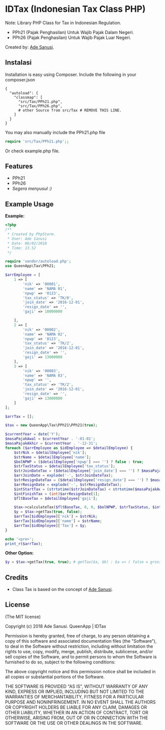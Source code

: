 # IDTax (Indonesian Tax Class PHP)

Note: Library PHP Class for Tax in Indonesian Regulation.


* PPh21 (Pajak Penghasilan) Untuk Wajib Pajak Dalam Negeri.
* PPh26 (Pajak Penghasilan) Untuk Wajib Pajak Luar Negeri.


Created by: [Ade Sanusi](https://facebook.com/de.creative).


## Instalasi
Installation is easy using Composer. Include the following in your composer.json
```
{
  "autoload": {
    "classmap": [
      "src/Tax/PPh21.php",
      "src/Tax/PPh26.php",
      # other Source from src/Tax # REMOVE THIS LINE.
    ]
  }
}
```

You may also manually include the PPh21.php file
```php
require 'src/Tax/PPh21.php';;
```

Or check example.php file.

## Features

* PPh21
* PPh26
* _Segera menyusul :)_


## Example Usage

**Example:**

```php
<?php
/**
 * Created by PhpStorm.
 * User: Ade Sanusi
 * Date: 06/02/2018
 * Time: 13.52
 */

require 'vendor/autoload.php';
use QueenApp\Tax\PPh21;

$arrEmployee = [
    1 => [
        'nik' => '00001',
        'name' => 'NAMA 01',
        'npwp' => '0123',
        'tax_status' => 'TK/0',
        'join_date' => '2016-12-01',
        'resign_date' => '',
        'gaji' => 10000000

    ],
    2 => [
        'nik' => '00002',
        'name' => 'NAMA 02',
        'npwp' => '0123',
        'tax_status' => 'TK/2',
        'join_date' => '2016-12-01',
        'resign_date' => '',
        'gaji' => 13000000
    ],
    3 => [
        'nik' => '00003',
        'name' => 'NAMA 03',
        'npwp' => '',
        'tax_status' => 'TK/2',
        'join_date' => '2016-12-01',
        'resign_date' => '',
        'gaji' => 13000000
    ]
];

$arrTax = [];

$tax = new QueenApp\Tax\PPh21\PPh21(true);

$currentYear = date('Y');
$masaPajakAwal = $currentYear . '-01-01';
$masaPajakAkhir = $currentYear . '-12-31';
foreach ($arrEmployee as $idEmployee => $detailEmployee) {
    $strNik = $detailEmployee['nik'];
    $strName = $detailEmployee['name'];
    $bolNPWP = ($detailEmployee['npwp'] === '') ? false : true;
    $strTaxStatus = $detailEmployee['tax_status'];
    $strJoinDateTax = ($detailEmployee['join_date'] === '') ? $masaPajakAwal : $detailEmployee['join_date'];
    $arrJoinDate = explode('-', $strJoinDateTax);
    $strResignDateTax = ($detailEmployee['resign_date'] === '') ? $masaPajakAkhir : $detailEmployee['resign_date'];
    $arrResignDate = explode('-', $strResignDateTax);
    $intStartTax = (strtotime($strJoinDateTax) < strtotime($masaPajakAwal)) ? 1 : (int)$arrJoinDate[1];
    $intFinishTax = (int)$arrResignDate[1];
    $fltBaseTax = $detailEmployee['gaji'];

    $tax->calculateTax($fltBaseTax, 0, 0, $bolNPWP, $strTaxStatus, $intStartTax, $intFinishTax);
    $y = $tax->getTax(true, false);
    $arrTax[$idEmployee]['nik'] = $strNik;
    $arrTax[$idEmployee]['name'] = $strName;
    $arrTax[$idEmployee]['Tax'] = $y;
}

echo '<pre>';
print_r($arrTax);


```

**Other Option:**

```php
$y = $tax->getTax(true, true); # getTax($a, $b) : $a => ( false = gross, true = gross up) $b => ( false = monthly tax, true = yearly).
```



## Credits

* Class Tax is based on the concept of [Ade Sanusi][as].

[as]: http://facebook.com/de.creative



## License

(The MIT license)

Copyright (c) 2018 Ade Sanusi.
QueenApp | IDTax

Permission is hereby granted, free of charge, to any person obtaining a copy
of this software and associated documentation files (the "Software"), to deal
in the Software without restriction, including without limitation the rights
to use, copy, modify, merge, publish, distribute, sublicense, and/or sell
copies of the Software, and to permit persons to whom the Software is
furnished to do so, subject to the following conditions:

The above copyright notice and this permission notice shall be included in all
copies or substantial portions of the Software.

THE SOFTWARE IS PROVIDED "AS IS", WITHOUT WARRANTY OF ANY KIND, EXPRESS OR
IMPLIED, INCLUDING BUT NOT LIMITED TO THE WARRANTIES OF MERCHANTABILITY,
FITNESS FOR A PARTICULAR PURPOSE AND NONINFRINGEMENT. IN NO EVENT SHALL THE
AUTHORS OR COPYRIGHT HOLDERS BE LIABLE FOR ANY CLAIM, DAMAGES OR OTHER
LIABILITY, WHETHER IN AN ACTION OF CONTRACT, TORT OR OTHERWISE, ARISING FROM,
OUT OF OR IN CONNECTION WITH THE SOFTWARE OR THE USE OR OTHER DEALINGS IN THE
SOFTWARE.
